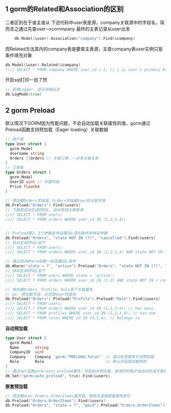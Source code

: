 ## 1 gorm的Related和Association的区别
二者区别在于谁主谁从
下述代码中user表是源，company关联源中的字段名，简而言之通过先查user-->commpany 最终的主表记录从user出发
```go
    db.Model(&user).Association("company").Find(&company)
```
而Related方法其内的company表是要查主表源，主查company表user实例只是条件填充对象

```go
db.Model(&user).Related(&company)
//// SELECT * FROM company WHERE user_id = 1; // 1 is user's primary key
```


开启sql打印一目了然

```go
// 启用Logger，显示详细日志
db.LogMode(true)
```

## 2 gorm Preload
默认情况下GORM因为性能问题，不会自动加载关联属性的值，gorm通过Preload函数支持预加载（Eager loading）关联数据
```go
// 用户表
type User struct {
  gorm.Model
  Username string
  Orders []Orders // 关联订单，一对多关联关系
}
// 订单表
type Orders struct {
  gorm.Model
  UserID uint // 外键字段 
  Price float64
}

// 预加载Orders字段值，Orders字段是User的关联字段
db.Preload("Orders").Find(&users)
// 下面是自动生成的SQL，自动完成关联查询
//// SELECT * FROM users;
//// SELECT * FROM orders WHERE user_id IN (1,2,3,4);


// Preload第2，3个参数支持设置SQL语句条件和绑定参数
db.Preload("Orders", "state NOT IN (?)", "cancelled").Find(&users)
// 自动生成的SQL如下
//// SELECT * FROM users;
//// SELECT * FROM orders WHERE user_id IN (1,2,3,4) AND state NOT IN ('cancelled');

// 通过组合Where函数一起设置SQL条件
db.Where("state = ?", "active").Preload("Orders", "state NOT IN (?)", "cancelled").Find(&users)
// 自动生成的SQL如下
//// SELECT * FROM users WHERE state = 'active';
//// SELECT * FROM orders WHERE user_id IN (1,2) AND state NOT IN ('cancelled');

// 预加载Orders、Profile、Role多个关联属性
// ps: 预加载字段，必须是User的属性
db.Preload("Orders").Preload("Profile").Preload("Role").Find(&users)
//// SELECT * FROM users;
//// SELECT * FROM orders WHERE user_id IN (1,2,3,4); // has many
//// SELECT * FROM profiles WHERE user_id IN (1,2,3,4); // has one
//// SELECT * FROM roles WHERE id IN (4,5,6); // belongs to
```
**自动预加载**

```go
type User struct {
  gorm.Model
  Name       string
  CompanyID  uint
  Company    Company `gorm:"PRELOAD:false"` // 通过标签属性关闭预加载
  Role       Role                           // 默认开启预加载特性
}
// 通过Set设置gorm:auto_preload属性，开启自动预加载，查询的时候才会自动完成关联查询
db.Set("gorm:auto_preload", true).Find(&users)
```
**嵌套预加载**
```go
// 预加载User.Orders.OrderItems属性值，使用点连接嵌套属性即可
db.Preload("Orders.OrderItems").Find(&users)
db.Preload("Orders", "state = ?", "paid").Preload("Orders.OrderItems").Find(&users)
```